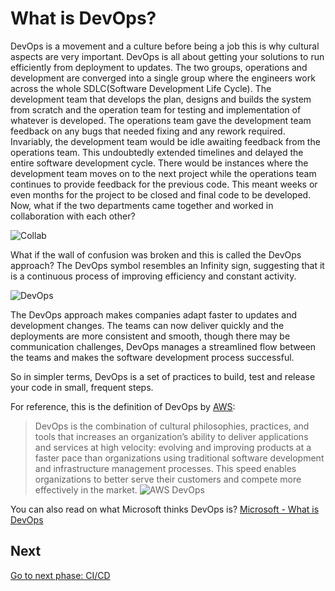 # What is DevOps?

DevOps is a movement and a culture before being a job this is why cultural aspects are very important. DevOps is all about getting your solutions to run efficiently from deployment to updates.
The two groups, operations and development are converged into a single group where the engineers work across the whole SDLC(Software Development Life Cycle).
The development team that develops the plan, designs and builds the system from scratch and the operation team for testing and implementation of whatever is developed. The operations team gave the development team feedback on any bugs that needed fixing and any rework required. Invariably, the development team would be idle awaiting feedback from the operations team. This undoubtedly extended timelines and delayed the entire software development cycle. There would be instances where the development team moves on to the next project while the operations team continues to provide feedback for the previous code. This meant weeks or even months for the project to be closed and final code to be developed. Now, what if the two departments came together and worked in collaboration with each other?

![Collab](../assets/collaboration.webp)

What if the wall of confusion was broken and this is called the DevOps approach? The DevOps symbol resembles an Infinity sign, suggesting that it is a continuous process of improving efficiency and constant activity.

![DevOps](../assets/DevOps.webp)

The DevOps approach makes companies adapt faster to updates and development changes. The teams can now deliver quickly and the deployments are more consistent and smooth, though there may be communication challenges, DevOps manages a streamlined flow between the teams and makes the software development process successful.

So in simpler terms, DevOps is a set of practices to build, test and release your code in small, frequent steps.

For reference, this is the definition of DevOps by [AWS](https://aws.amazon.com/devops/what-is-devops/):
> DevOps is the combination of cultural philosophies, practices, and tools that increases an organization’s ability to deliver applications and services at high velocity: evolving and improving products at a faster pace than organizations using traditional software development and infrastructure management processes. This speed enables organizations to better serve their customers and compete more effectively in the market.
![AWS DevOps](../assets/AWSDevOps.png)

You can also read on what Microsoft thinks DevOps is?
 [Microsoft - What is DevOps](https://azure.microsoft.com/overview/what-is-devops/#overview)

## Next

[Go to next phase: CI/CD](../ci-cd/README.md)
